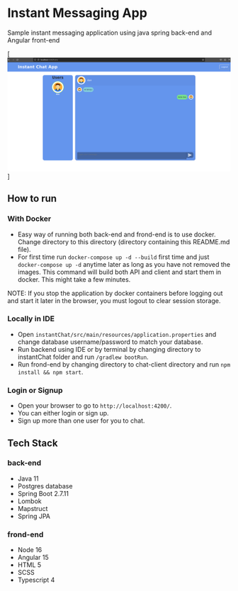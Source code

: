 # Instant Messaging App
Sample instant messaging application using java spring back-end and Angular front-end 

[<img src="chats.png" alt="Sample Angular Spring Boot Chat"  />]

## How to run

### With Docker
- Easy way of running both back-end and frond-end is to use docker. Change directory to this directory (directory containing this README.md file).
- For first time run `docker-compose up -d --build` first time and just `docker-compose up -d` anytime later as long as you have not removed the images. This command will build both API and client and start them in docker. This might take a few minutes. 

NOTE: If you stop the application by docker containers before logging out and start it later in the browser, you must logout to clear session storage.

### Locally in IDE
- Open `instantChat/src/main/resources/application.properties` and change database username/password to match your database.
- Run backend using IDE or by terminal by changing directory to instantChat folder and run `/gradlew bootRun`.
- Run frond-end by changing directory to chat-client directory and run `npm install && npm start`.

### Login or Signup
- Open your browser to go to `http://localhost:4200/`.
- You can either login or sign up.
- Sign up more than one user for you to chat. 

## Tech Stack

### back-end
- Java 11
- Postgres database
- Spring Boot 2.7.11 
- Lombok
- Mapstruct
- Spring JPA

### frond-end
- Node 16
- Angular 15
- HTML 5
- SCSS
- Typescript 4

